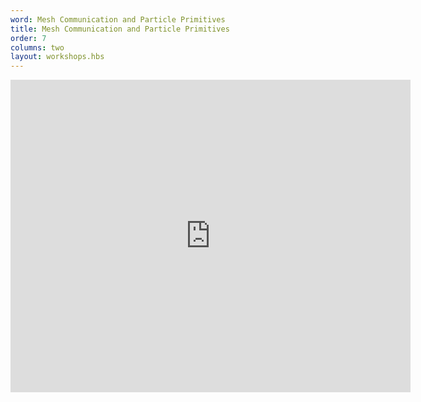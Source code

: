 ```yaml
---
word: Mesh Communication and Particle Primitives
title: Mesh Communication and Particle Primitives
order: 7
columns: two
layout: workshops.hbs
---
```


<iframe src="https://www.icloud.com/keynote/0uX6MYmheR5fKUEdtgugWK4MA?embed=true" width="640" height="500" class="video" frameborder="0" allowfullscreen="1" referrer="no-referrer"></iframe>
